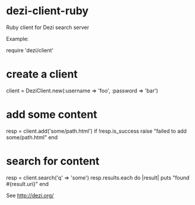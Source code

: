 dezi-client-ruby
================

Ruby client for Dezi search server

Example:

 require 'dezi/client'

 # create a client
 client = DeziClient.new(:username => 'foo', :password => 'bar')

 # add some content
 resp   = client.add('some/path.html')
 if !resp.is_success
     raise "failed to add some/path.html"
 end

 # search for content
 resp = client.search('q' => 'some')
 resp.results.each do |result|
     puts "found #{result.uri}"
 end

See http://dezi.org/


